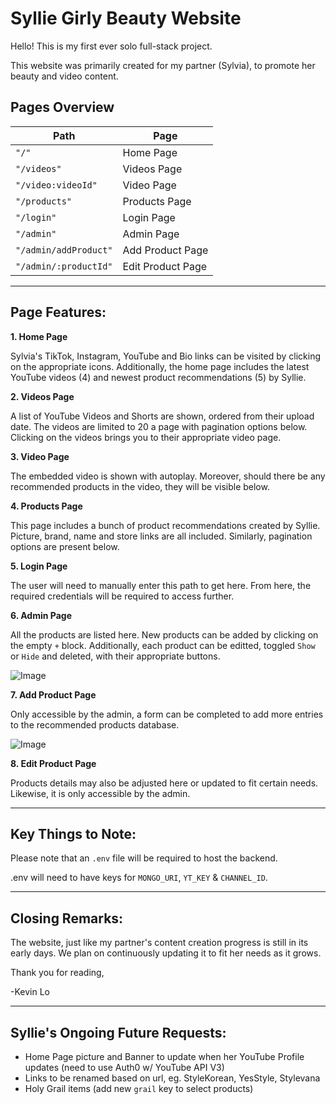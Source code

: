 ﻿# Syllie Girly Beauty Website

Hello! This is my first ever solo full-stack project.

This website was primarily created for my partner (Sylvia), to promote her beauty and video content.

## Pages Overview

| Path                  | Page              |
| --------------------- | ----------------- | 
| `"/"`                 | Home Page         | 
| `"/videos"`           | Videos Page       | 
| `"/video:videoId"`    | Video Page        | 
| `"/products"`         | Products Page     | 
| `"/login"`            | Login Page        | 
| `"/admin"`            | Admin Page        | 
| `"/admin/addProduct"` | Add Product Page  |
| `"/admin/:productId"` | Edit Product Page |

---


## Page Features:

**1. Home Page**

Sylvia's TikTok, Instagram, YouTube and Bio links can be visited by clicking on the appropriate icons.
Additionally, the home page includes the latest YouTube videos (4) and newest product recommendations (5) by Syllie.


**2. Videos Page**

A list of YouTube Videos and Shorts are shown, ordered from their upload date. The videos are limited to 20 a page with pagination options below.
Clicking on the videos brings you to their appropriate video page.


**3. Video Page**

The embedded video is shown with autoplay.
Moreover, should there be any recommended products in the video, they will be visible below.


**4. Products Page**

This page includes a bunch of product recommendations created by Syllie. 
Picture, brand, name and store links are all included.
Similarly, pagination options are present below.

**5. Login Page**

The user will need to manually enter this path to get here.
From here, the required credentials will be required to access further.

**6. Admin Page**

All the products are listed here. New products can be added by clicking on the empty `+` block. Additionally, each product can be editted, toggled `Show` or `Hide` and deleted, with their appropriate buttons.

![Image](https://github.com/user-attachments/assets/118f62f2-bf1d-4a7d-95a8-8f88d7a3660e)

**7. Add Product Page**

Only accessible by the admin, a form can be completed to add more entries to the recommended products database.

![Image](https://github.com/user-attachments/assets/a9b48b7b-78f5-4f1d-9068-1205ca2d7083)

**8. Edit Product Page**

Products details may also be adjusted here or updated to fit certain needs.
Likewise, it is only accessible by the admin.

---

## Key Things to Note:

Please note that an `.env` file will be required to host the backend.

.env will need to have keys for `MONGO_URI`, `YT_KEY` & `CHANNEL_ID`.

---

## Closing Remarks:

The website, just like my partner's content creation progress is still in its early days. We plan on continuously updating it to fit her needs as it grows.

Thank you for reading,

-Kevin Lo

---

## Syllie's Ongoing Future Requests:
- Home Page picture and Banner to update when her YouTube Profile updates (need to use Auth0 w/ YouTube API V3)
- Links to be renamed based on url, eg. StyleKorean, YesStyle, Stylevana
- Holy Grail items (add new `grail` key to select products)
